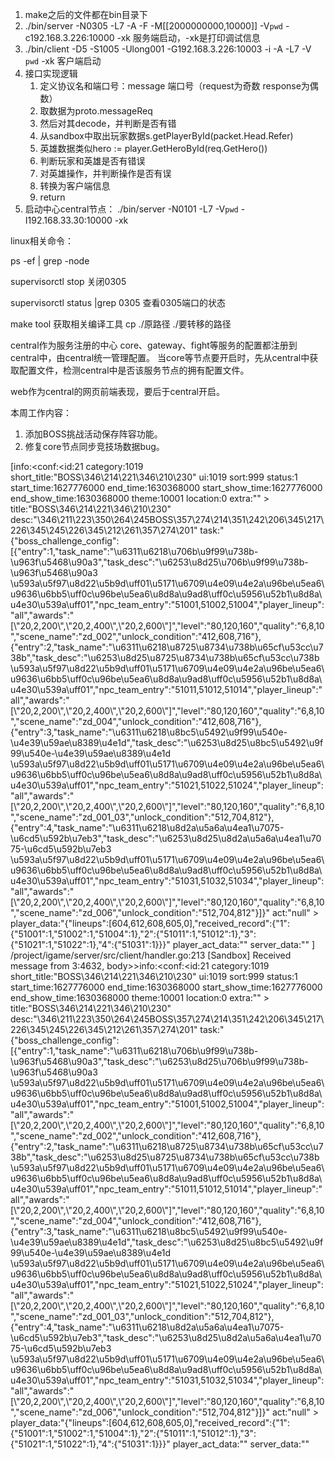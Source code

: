 
1. make之后的文件都在bin目录下
2. ./bin/server -N0305 -L7 -A -F -M[[2000000000,10000]] -V`pwd` -c192.168.3.226:10000 -xk
   服务端启动，-xk是打印调试信息
3. ./bin/client -D5 -S1005 -Ulong001 -G192.168.3.226:10003  -i -A -L7 -V `pwd` -xk
    客户端启动
4. 接口实现逻辑
   1. 定义协议名和端口号：message 端口号（request为奇数 response为偶数）
   2. 取数据为proto.messageReq
   3. 然后对其decode，并判断是否有错
   4. 从sandbox中取出玩家数据s.getPlayerById(packet.Head.Refer)
   5. 英雄数据类似hero := player.GetHeroById(req.GetHero())
   6. 判断玩家和英雄是否有错误
   7. 对英雄操作，并判断操作是否有误
   8. 转换为客户端信息
   9. return
5. 启动中心central节点：
./bin/server -N0101 -L7  -V`pwd` -I192.168.33.30:10000 -xk


linux相关命令：

ps -ef | grep -node

supervisorctl stop 关闭0305

supervisorctl status |grep 0305 查看0305端口的状态


make tool 获取相关编译工具
cp ./原路径 ./要转移的路径


central作为服务注册的中心
core、gateway、fight等服务的配置都注册到central中，由central统一管理配置。
当core等节点要开启时，先从central中获取配置文件，检测central中是否该服务节点的拥有配置文件。

web作为central的网页前端表现，要后于central开启。


本周工作内容：
1. 添加BOSS挑战活动保存阵容功能。
2. 修复core节点同步竞技场数据bug。


[info:<conf:<id:21 category:1019 short_title:"BOSS\346\214\221\346\210\230" ui:1019 sort:999 status:1 start_time:1627776000 end_time:1630368000 start_show_time:1627776000 end_show_time:1630368000 theme:10001 location:0 extra:"" > title:"BOSS\346\214\221\346\210\230" desc:"\346\211\223\350\264\245BOSS\357\274\214\351\242\206\345\217\226\345\245\226\345\212\261\357\274\201" task:"{\"boss_challenge_config\":[{\"entry\":1,\"task_name\":\"\\u6311\\u6218\\u706b\\u9f99\\u738b-\\u963f\\u5468\\u90a3\",\"task_desc\":\"\\u6253\\u8d25\\u706b\\u9f99\\u738b-\\u963f\\u5468\\u90a3 \\u593a\\u5f97\\u8d22\\u5b9d\\uff01\\u5171\\u6709\\u4e09\\u4e2a\\u96be\\u5ea6\\u9636\\u6bb5\\uff0c\\u96be\\u5ea6\\u8d8a\\u9ad8\\uff0c\\u5956\\u52b1\\u8d8a\\u4e30\\u539a\\uff01\",\"npc_team_entry\":\"51001,51002,51004\",\"player_lineup\":\"all\",\"awards\":\"[\\\"20,2,200\\\",\\\"20,2,400\\\",\\\"20,2,600\\\"]\",\"level\":\"80,120,160\",\"quality\":\"6,8,10\",\"scene_name\":\"zd_002\",\"unlock_condition\":\"412,608,716\"},{\"entry\":2,\"task_name\":\"\\u6311\\u6218\\u8725\\u8734\\u738b\\u65cf\\u53cc\\u738b\",\"task_desc\":\"\\u6253\\u8d25\\u8725\\u8734\\u738b\\u65cf\\u53cc\\u738b \\u593a\\u5f97\\u8d22\\u5b9d\\uff01\\u5171\\u6709\\u4e09\\u4e2a\\u96be\\u5ea6\\u9636\\u6bb5\\uff0c\\u96be\\u5ea6\\u8d8a\\u9ad8\\uff0c\\u5956\\u52b1\\u8d8a\\u4e30\\u539a\\uff01\",\"npc_team_entry\":\"51011,51012,51014\",\"player_lineup\":\"all\",\"awards\":\"[\\\"20,2,200\\\",\\\"20,2,400\\\",\\\"20,2,600\\\"]\",\"level\":\"80,120,160\",\"quality\":\"6,8,10\",\"scene_name\":\"zd_004\",\"unlock_condition\":\"412,608,716\"},{\"entry\":3,\"task_name\":\"\\u6311\\u6218\\u8bc5\\u5492\\u9f99\\u540e-\\u4e39\\u59ae\\u8389\\u4e1d\",\"task_desc\":\"\\u6253\\u8d25\\u8bc5\\u5492\\u9f99\\u540e-\\u4e39\\u59ae\\u8389\\u4e1d \\u593a\\u5f97\\u8d22\\u5b9d\\uff01\\u5171\\u6709\\u4e09\\u4e2a\\u96be\\u5ea6\\u9636\\u6bb5\\uff0c\\u96be\\u5ea6\\u8d8a\\u9ad8\\uff0c\\u5956\\u52b1\\u8d8a\\u4e30\\u539a\\uff01\",\"npc_team_entry\":\"51021,51022,51024\",\"player_lineup\":\"all\",\"awards\":\"[\\\"20,2,200\\\",\\\"20,2,400\\\",\\\"20,2,600\\\"]\",\"level\":\"80,120,160\",\"quality\":\"6,8,10\",\"scene_name\":\"zd_001_03\",\"unlock_condition\":\"512,704,812\"},{\"entry\":4,\"task_name\":\"\\u6311\\u6218\\u8d2a\\u5a6a\\u4ea1\\u7075-\\u6cd5\\u592b\\u7eb3\",\"task_desc\":\"\\u6253\\u8d25\\u8d2a\\u5a6a\\u4ea1\\u7075-\\u6cd5\\u592b\\u7eb3 \\u593a\\u5f97\\u8d22\\u5b9d\\uff01\\u5171\\u6709\\u4e09\\u4e2a\\u96be\\u5ea6\\u9636\\u6bb5\\uff0c\\u96be\\u5ea6\\u8d8a\\u9ad8\\uff0c\\u5956\\u52b1\\u8d8a\\u4e30\\u539a\\uff01\",\"npc_team_entry\":\"51031,51032,51034\",\"player_lineup\":\"all\",\"awards\":\"[\\\"20,2,200\\\",\\\"20,2,400\\\",\\\"20,2,600\\\"]\",\"level\":\"80,120,160\",\"quality\":\"6,8,10\",\"scene_name\":\"zd_006\",\"unlock_condition\":\"512,704,812\"}]}" act:"null" > player_data:"{\"lineups\":[604,612,608,605,0],\"received_record\":{\"1\":{\"51001\":1,\"51002\":1,\"51004\":1},\"2\":{\"51011\":1,\"51012\":1},\"3\":{\"51021\":1,\"51022\":1},\"4\":{\"51031\":1}}}" player_act_data:"" server_data:"" ]
/project/igame/server/src/client/handler.go:213 [Sandbox] Received message from 3:4632, body>>info:<conf:<id:21 category:1019 short_title:"BOSS\346\214\221\346\210\230" ui:1019 sort:999 status:1 start_time:1627776000 end_time:1630368000 start_show_time:1627776000 end_show_time:1630368000 theme:10001 location:0 extra:"" > title:"BOSS\346\214\221\346\210\230" desc:"\346\211\223\350\264\245BOSS\357\274\214\351\242\206\345\217\226\345\245\226\345\212\261\357\274\201" task:"{\"boss_challenge_config\":[{\"entry\":1,\"task_name\":\"\\u6311\\u6218\\u706b\\u9f99\\u738b-\\u963f\\u5468\\u90a3\",\"task_desc\":\"\\u6253\\u8d25\\u706b\\u9f99\\u738b-\\u963f\\u5468\\u90a3 \\u593a\\u5f97\\u8d22\\u5b9d\\uff01\\u5171\\u6709\\u4e09\\u4e2a\\u96be\\u5ea6\\u9636\\u6bb5\\uff0c\\u96be\\u5ea6\\u8d8a\\u9ad8\\uff0c\\u5956\\u52b1\\u8d8a\\u4e30\\u539a\\uff01\",\"npc_team_entry\":\"51001,51002,51004\",\"player_lineup\":\"all\",\"awards\":\"[\\\"20,2,200\\\",\\\"20,2,400\\\",\\\"20,2,600\\\"]\",\"level\":\"80,120,160\",\"quality\":\"6,8,10\",\"scene_name\":\"zd_002\",\"unlock_condition\":\"412,608,716\"},{\"entry\":2,\"task_name\":\"\\u6311\\u6218\\u8725\\u8734\\u738b\\u65cf\\u53cc\\u738b\",\"task_desc\":\"\\u6253\\u8d25\\u8725\\u8734\\u738b\\u65cf\\u53cc\\u738b \\u593a\\u5f97\\u8d22\\u5b9d\\uff01\\u5171\\u6709\\u4e09\\u4e2a\\u96be\\u5ea6\\u9636\\u6bb5\\uff0c\\u96be\\u5ea6\\u8d8a\\u9ad8\\uff0c\\u5956\\u52b1\\u8d8a\\u4e30\\u539a\\uff01\",\"npc_team_entry\":\"51011,51012,51014\",\"player_lineup\":\"all\",\"awards\":\"[\\\"20,2,200\\\",\\\"20,2,400\\\",\\\"20,2,600\\\"]\",\"level\":\"80,120,160\",\"quality\":\"6,8,10\",\"scene_name\":\"zd_004\",\"unlock_condition\":\"412,608,716\"},{\"entry\":3,\"task_name\":\"\\u6311\\u6218\\u8bc5\\u5492\\u9f99\\u540e-\\u4e39\\u59ae\\u8389\\u4e1d\",\"task_desc\":\"\\u6253\\u8d25\\u8bc5\\u5492\\u9f99\\u540e-\\u4e39\\u59ae\\u8389\\u4e1d \\u593a\\u5f97\\u8d22\\u5b9d\\uff01\\u5171\\u6709\\u4e09\\u4e2a\\u96be\\u5ea6\\u9636\\u6bb5\\uff0c\\u96be\\u5ea6\\u8d8a\\u9ad8\\uff0c\\u5956\\u52b1\\u8d8a\\u4e30\\u539a\\uff01\",\"npc_team_entry\":\"51021,51022,51024\",\"player_lineup\":\"all\",\"awards\":\"[\\\"20,2,200\\\",\\\"20,2,400\\\",\\\"20,2,600\\\"]\",\"level\":\"80,120,160\",\"quality\":\"6,8,10\",\"scene_name\":\"zd_001_03\",\"unlock_condition\":\"512,704,812\"},{\"entry\":4,\"task_name\":\"\\u6311\\u6218\\u8d2a\\u5a6a\\u4ea1\\u7075-\\u6cd5\\u592b\\u7eb3\",\"task_desc\":\"\\u6253\\u8d25\\u8d2a\\u5a6a\\u4ea1\\u7075-\\u6cd5\\u592b\\u7eb3 \\u593a\\u5f97\\u8d22\\u5b9d\\uff01\\u5171\\u6709\\u4e09\\u4e2a\\u96be\\u5ea6\\u9636\\u6bb5\\uff0c\\u96be\\u5ea6\\u8d8a\\u9ad8\\uff0c\\u5956\\u52b1\\u8d8a\\u4e30\\u539a\\uff01\",\"npc_team_entry\":\"51031,51032,51034\",\"player_lineup\":\"all\",\"awards\":\"[\\\"20,2,200\\\",\\\"20,2,400\\\",\\\"20,2,600\\\"]\",\"level\":\"80,120,160\",\"quality\":\"6,8,10\",\"scene_name\":\"zd_006\",\"unlock_condition\":\"512,704,812\"}]}" act:"null" > player_data:"{\"lineups\":[604,612,608,605,0],\"received_record\":{\"1\":{\"51001\":1,\"51002\":1,\"51004\":1},\"2\":{\"51011\":1,\"51012\":1},\"3\":{\"51021\":1,\"51022\":1},\"4\":{\"51031\":1}}}" player_act_data:"" server_data:"" 
